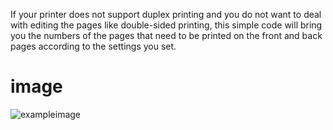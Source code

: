 If your printer does not support duplex printing and you do not want to deal with editing the pages like double-sided printing, this simple code will bring you the numbers of the pages that need to be printed on the front and back pages according to the settings you set. 

# image
![exampleimage](https://user-images.githubusercontent.com/69134972/226845577-efceb123-7a54-4fe8-9b20-9ff7609ee5e3.png)